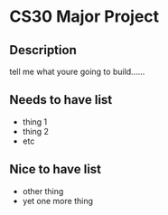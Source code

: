 # CS30 Major Project

## Description
tell me what youre going to build......

## Needs to have list
  - thing 1
  - thing 2
  - etc

## Nice to have list
  - other thing
  - yet one more thing
